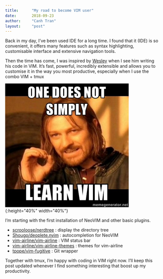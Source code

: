 ```yaml
---
title:      "My road to become VIM user"
date:       2018-09-23
author:     "Canh Tran"
layout:     "post"
---
```


Back in my day, I’ve been used IDE for a long time. I found that it (IDE) is so convenient, it offers many features such as syntax highlighting, customisable interface and extensive navigation tools.

Then the time has come, I was inspired by [Wesley](https://github.com/etheleon) when I see him writing his code in VIM. It’s fast, powerful, incredibly extensible and allows you to customise it in the way you most productive, especially when I use the combo VIM + tmux

![graduation day](/assets/posts/vim/vim.jpg){:height="40%" width="40%"}

I’m starting with the first installation of NeoVIM and other basic plugins.

- [scrooloose/nerdtree](https://github.com/scrooloose/nerdtree) : display the directory tree
- [Shougo/deoplete.nvim](https://github.com/Shougo/deoplete.nvim) : autocompletion for NeoVIM
- [vim-airline/vim-airline](https://github.com/vim-airline/vim-airline) : VIM status bar
- [vim-airline/vim-airline-themes](https://github.com/vim-airline/vim-airline-themes) : themes for vim-airline
- [tpope/vim-fugitive](https://github.com/tpope/vim-fugitive) : Git wrapper

Together with tmux, I’m happy with coding in VIM right now. I’ll keep this post updated whenever I find something interesting that boost up my productivity.